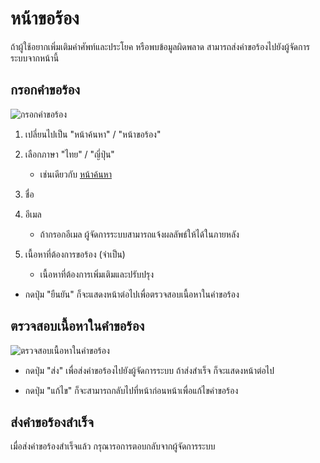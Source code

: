 # หน้าขอร้อง
ถ้าผู้ใช้อยากเพิ่มเติมคำศัพท์และประโยค หรือพบข้อมูลผิดพลาด
สามารถส่งคำขอร้องไปยังผู้จัดการระบบจากหน้านี้

## กรอกคำขอร้อง
![กรอกคำขอร้อง](https://docs.google.com/drawings/d/e/2PACX-1vTAxt-apr9CZhcl-JASt7QPQ5hSVFdIDNJL2FcVIyOnhquF8d4Rg5GI-kvsTs52SDCLtqve9LebnmR9/pub?w=1228&h=650)

1. เปลี่ยนไปเป็น "หน้าค้นหา" / "หน้าขอร้อง"
2. เลือกภาษา "ไทย" / "ญี่ปุ่น"
   - เช่นเดียวกับ [หน้าค้นหา](./howtouse_search.md)

3. ชื่อ
4. อีเมล
   - ถ้ากรอกอีเมล ผู้จัดการระบบสามารถแจ้งผลลัพธ์ให้ได้ในภายหลัง
5. เนื้อหาที่ต้องการขอร้อง (จำเป็น)
   - เนื้อหาที่ต้องการเพิ่มเติมและปรับปรุง

- กดปุ่ม "ยืนยัน" ก็จะแสดงหน้าต่อไปเพื่อตรวจสอบเนื้อหาในคำขอร้อง


## ตรวจสอบเนื้อหาในคำขอร้อง
![ตรวจสอบเนื้อหาในคำขอร้อง](https://docs.google.com/drawings/d/e/2PACX-1vR3pEBioPS7nn2l5GwHP3UW1IzlIxOV87IwCLaIRkM-NJiMovYQMBgAP2ML05SKcjmEL7zY0bfwDVK9/pub?w=1233&h=423)

- กดปุ่ม "ส่ง" เพื่อส่งคำขอร้องไปยังผู้จัดการระบบ
  ถ้าส่งสำเร็จ ก็จะแสดงหน้าต่อไป

- กดปุ่ม "แก้ไข" ก็จะสามารถกลับไปที่หน้าก่อนหน้าเพื่อแก้ไขคำขอร้อง


## ส่งคำขอร้องสำเร็จ
เมื่อส่งคำขอร้องสำเร็จแล้ว กรุณารอการตอบกลับจากผู้จัดการระบบ
